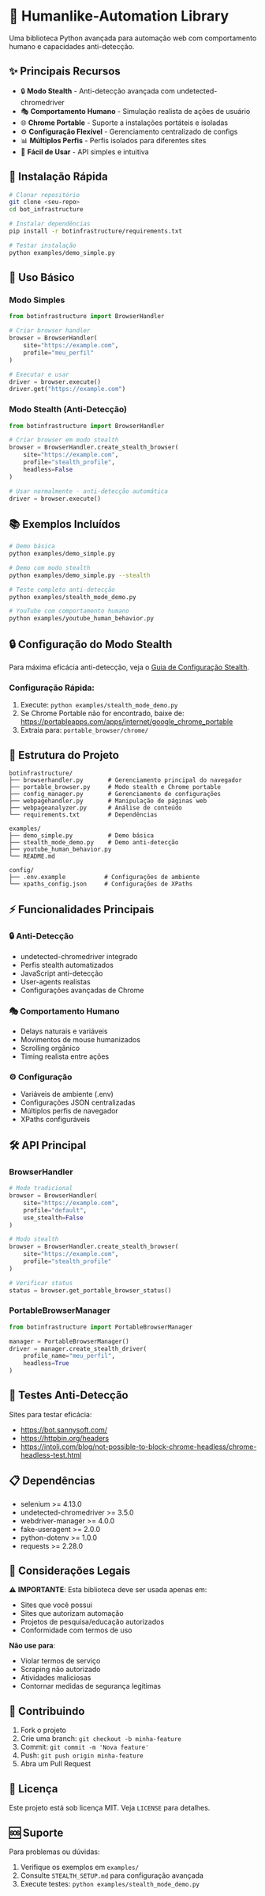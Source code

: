 # 🤖 Humanlike-Automation Library

Uma biblioteca Python avançada para automação web com comportamento humano e capacidades anti-detecção.

## ✨ Principais Recursos

- 🔒 **Modo Stealth** - Anti-detecção avançada com undetected-chromedriver
- 🎭 **Comportamento Humano** - Simulação realista de ações de usuário
- 🌐 **Chrome Portable** - Suporte a instalações portáteis e isoladas
- ⚙️ **Configuração Flexível** - Gerenciamento centralizado de configs
- 📊 **Múltiplos Perfis** - Perfis isolados para diferentes sites
- 🔧 **Fácil de Usar** - API simples e intuitiva

## 🚀 Instalação Rápida

```bash
# Clonar repositório
git clone <seu-repo>
cd bot_infrastructure

# Instalar dependências
pip install -r botinfrastructure/requirements.txt

# Testar instalação
python examples/demo_simple.py
```

## 🎯 Uso Básico

### Modo Simples
```python
from botinfrastructure import BrowserHandler

# Criar browser handler
browser = BrowserHandler(
    site="https://example.com",
    profile="meu_perfil"
)

# Executar e usar
driver = browser.execute()
driver.get("https://example.com")
```

### Modo Stealth (Anti-Detecção)
```python
from botinfrastructure import BrowserHandler

# Criar browser em modo stealth
browser = BrowserHandler.create_stealth_browser(
    site="https://example.com",
    profile="stealth_profile",
    headless=False
)

# Usar normalmente - anti-detecção automática
driver = browser.execute()
```

## 📚 Exemplos Incluídos

```bash
# Demo básica
python examples/demo_simple.py

# Demo com modo stealth
python examples/demo_simple.py --stealth

# Teste completo anti-detecção
python examples/stealth_mode_demo.py

# YouTube com comportamento humano
python examples/youtube_human_behavior.py
```

## 🔒 Configuração do Modo Stealth

Para máxima eficácia anti-detecção, veja o [Guia de Configuração Stealth](STEALTH_SETUP.md).

### Configuração Rápida:
1. Execute: `python examples/stealth_mode_demo.py`
2. Se Chrome Portable não for encontrado, baixe de: https://portableapps.com/apps/internet/google_chrome_portable
3. Extraia para: `portable_browser/chrome/`

## 📁 Estrutura do Projeto

```
botinfrastructure/
├── browserhandler.py       # Gerenciamento principal do navegador
├── portable_browser.py     # Modo stealth e Chrome portable
├── config_manager.py       # Gerenciamento de configurações
├── webpagehandler.py       # Manipulação de páginas web
├── webpageanalyzer.py      # Análise de conteúdo
└── requirements.txt        # Dependências

examples/
├── demo_simple.py          # Demo básica
├── stealth_mode_demo.py    # Demo anti-detecção
├── youtube_human_behavior.py
└── README.md

config/
├── .env.example           # Configurações de ambiente
└── xpaths_config.json     # Configurações de XPaths
```

## ⚡ Funcionalidades Principais

### 🔒 Anti-Detecção
- undetected-chromedriver integrado
- Perfis stealth automatizados
- JavaScript anti-detecção
- User-agents realistas
- Configurações avançadas de Chrome

### 🎭 Comportamento Humano
- Delays naturais e variáveis
- Movimentos de mouse humanizados
- Scrolling orgânico
- Timing realista entre ações

### ⚙️ Configuração
- Variáveis de ambiente (.env)
- Configurações JSON centralizadas
- Múltiplos perfis de navegador
- XPaths configuráveis

## 🛠️ API Principal

### BrowserHandler
```python
# Modo tradicional
browser = BrowserHandler(
    site="https://example.com",
    profile="default",
    use_stealth=False
)

# Modo stealth
browser = BrowserHandler.create_stealth_browser(
    site="https://example.com",
    profile="stealth_profile"
)

# Verificar status
status = browser.get_portable_browser_status()
```

### PortableBrowserManager
```python
from botinfrastructure import PortableBrowserManager

manager = PortableBrowserManager()
driver = manager.create_stealth_driver(
    profile_name="meu_perfil",
    headless=True
)
```

## 🧪 Testes Anti-Detecção

Sites para testar eficácia:
- https://bot.sannysoft.com/
- https://httpbin.org/headers
- https://intoli.com/blog/not-possible-to-block-chrome-headless/chrome-headless-test.html

## 📋 Dependências

- selenium >= 4.13.0
- undetected-chromedriver >= 3.5.0
- webdriver-manager >= 4.0.0
- fake-useragent >= 2.0.0
- python-dotenv >= 1.0.0
- requests >= 2.28.0

## 🚨 Considerações Legais

⚠️ **IMPORTANTE**: Esta biblioteca deve ser usada apenas em:
- Sites que você possui
- Sites que autorizam automação
- Projetos de pesquisa/educação autorizados
- Conformidade com termos de uso

**Não use para**:
- Violar termos de serviço
- Scraping não autorizado
- Atividades maliciosas
- Contornar medidas de segurança legítimas

## 🤝 Contribuindo

1. Fork o projeto
2. Crie uma branch: `git checkout -b minha-feature`
3. Commit: `git commit -m 'Nova feature'`
4. Push: `git push origin minha-feature`
5. Abra um Pull Request

## 📄 Licença

Este projeto está sob licença MIT. Veja `LICENSE` para detalhes.

## 🆘 Suporte

Para problemas ou dúvidas:
1. Verifique os exemplos em `examples/`
2. Consulte `STEALTH_SETUP.md` para configuração avançada
3. Execute testes: `python examples/stealth_mode_demo.py`